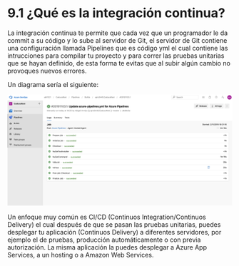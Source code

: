# 9.1 ¿Qué es la integración continua?

La integración continua te permite que cada vez que un programador le da commit a su código y lo sube al servidor de Git, el servidor de Git contiene una configuración llamada Pipelines que es código yml el cual contiene las intrucciones para compilar tu proyecto y para correr las pruebas unitarias que se hayan definido, de esta forma te evitas que al subir algún cambio no provoques nuevos errores.

Un diagrama sería el siguiente:

![](../.gitbook/assets/image%20%28203%29.png)

Un enfoque muy común es CI/CD \(Continuos Integration/Continuos Delivery\) el cual después de que se pasan las pruebas unitarias, puedes desplegar tu aplicación \(Continuos Delivery\) a diferentes servidores, por ejemplo el de pruebas, producción automáticamente o con previa autorización. La misma aplicación la puedes desplegar a Azure App Services, a un hosting o a Amazon Web Services.

